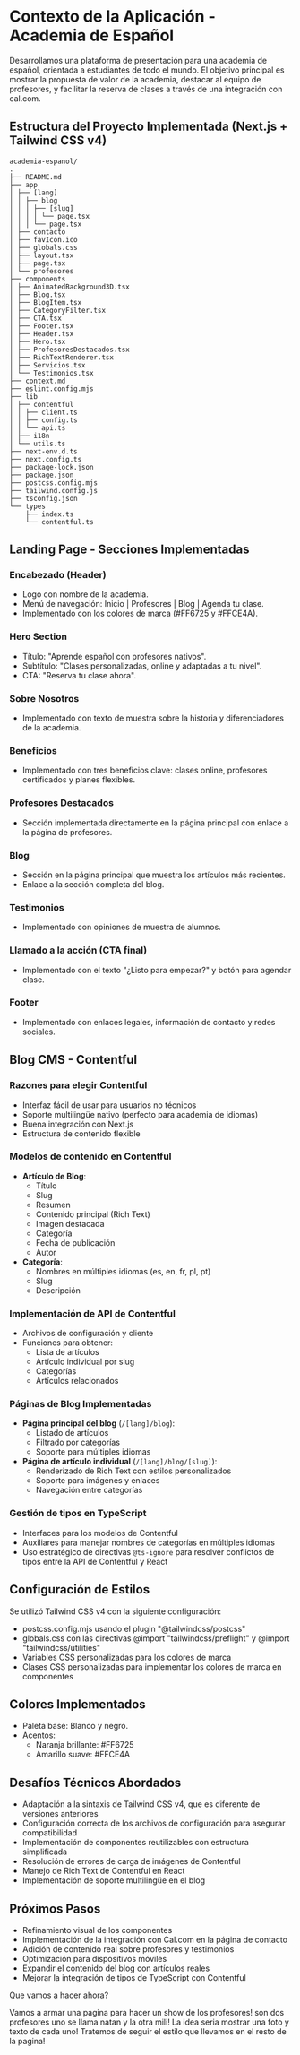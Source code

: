 # Contexto de la Aplicación - Academia de Español

Desarrollamos una plataforma de presentación para una academia de español, orientada a estudiantes de todo el mundo. El objetivo principal es mostrar la propuesta de valor de la academia, destacar al equipo de profesores, y facilitar la reserva de clases a través de una integración con cal.com.

## Estructura del Proyecto Implementada (Next.js + Tailwind CSS v4)

```
academia-espanol/
.
├── README.md
├── app
│ ├── [lang]
│ │ ├── blog
│ │ │ ├── [slug]
│ │ │ │ └── page.tsx
│ │ │ └── page.tsx
│ ├── contacto
│ ├── favIcon.ico
│ ├── globals.css
│ ├── layout.tsx
│ ├── page.tsx
│ └── profesores
├── components
│ ├── AnimatedBackground3D.tsx
│ ├── Blog.tsx
│ ├── BlogItem.tsx
│ ├── CategoryFilter.tsx
│ ├── CTA.tsx
│ ├── Footer.tsx
│ ├── Header.tsx
│ ├── Hero.tsx
│ ├── ProfesoresDestacados.tsx
│ ├── RichTextRenderer.tsx
│ ├── Servicios.tsx
│ └── Testimonios.tsx
├── context.md
├── eslint.config.mjs
├── lib
│ ├── contentful
│ │ ├── client.ts
│ │ ├── config.ts
│ │ └── api.ts
│ ├── i18n
│ └── utils.ts
├── next-env.d.ts
├── next.config.ts
├── package-lock.json
├── package.json
├── postcss.config.mjs
├── tailwind.config.js
├── tsconfig.json
└── types
    ├── index.ts
    └── contentful.ts
```

## Landing Page - Secciones Implementadas

### Encabezado (Header)

- Logo con nombre de la academia.
- Menú de navegación: Inicio | Profesores | Blog | Agenda tu clase.
- Implementado con los colores de marca (#FF6725 y #FFCE4A).

### Hero Section

- Título: "Aprende español con profesores nativos".
- Subtítulo: "Clases personalizadas, online y adaptadas a tu nivel".
- CTA: "Reserva tu clase ahora".

### Sobre Nosotros

- Implementado con texto de muestra sobre la historia y diferenciadores de la academia.

### Beneficios

- Implementado con tres beneficios clave: clases online, profesores certificados y planes flexibles.

### Profesores Destacados

- Sección implementada directamente en la página principal con enlace a la página de profesores.

### Blog

- Sección en la página principal que muestra los artículos más recientes.
- Enlace a la sección completa del blog.

### Testimonios

- Implementado con opiniones de muestra de alumnos.

### Llamado a la acción (CTA final)

- Implementado con el texto "¿Listo para empezar?" y botón para agendar clase.

### Footer

- Implementado con enlaces legales, información de contacto y redes sociales.

## Blog CMS - Contentful

### Razones para elegir Contentful

- Interfaz fácil de usar para usuarios no técnicos
- Soporte multilingüe nativo (perfecto para academia de idiomas)
- Buena integración con Next.js
- Estructura de contenido flexible

### Modelos de contenido en Contentful

- **Artículo de Blog**:
  - Título
  - Slug
  - Resumen
  - Contenido principal (Rich Text)
  - Imagen destacada
  - Categoría
  - Fecha de publicación
  - Autor
- **Categoría**:
  - Nombres en múltiples idiomas (es, en, fr, pl, pt)
  - Slug
  - Descripción

### Implementación de API de Contentful

- Archivos de configuración y cliente
- Funciones para obtener:
  - Lista de artículos
  - Artículo individual por slug
  - Categorías
  - Artículos relacionados

### Páginas de Blog Implementadas

- **Página principal del blog** (`/[lang]/blog`):
  - Listado de artículos
  - Filtrado por categorías
  - Soporte para múltiples idiomas
- **Página de artículo individual** (`/[lang]/blog/[slug]`):
  - Renderizado de Rich Text con estilos personalizados
  - Soporte para imágenes y enlaces
  - Navegación entre categorías

### Gestión de tipos en TypeScript

- Interfaces para los modelos de Contentful
- Auxiliares para manejar nombres de categorías en múltiples idiomas
- Uso estratégico de directivas `@ts-ignore` para resolver conflictos de tipos entre la API de Contentful y React

## Configuración de Estilos

Se utilizó Tailwind CSS v4 con la siguiente configuración:

- postcss.config.mjs usando el plugin "@tailwindcss/postcss"
- globals.css con las directivas @import "tailwindcss/preflight" y @import "tailwindcss/utilities"
- Variables CSS personalizadas para los colores de marca
- Clases CSS personalizadas para implementar los colores de marca en componentes

## Colores Implementados

- Paleta base: Blanco y negro.
- Acentos:
  - Naranja brillante: #FF6725
  - Amarillo suave: #FFCE4A

## Desafíos Técnicos Abordados

- Adaptación a la sintaxis de Tailwind CSS v4, que es diferente de versiones anteriores
- Configuración correcta de los archivos de configuración para asegurar compatibilidad
- Implementación de componentes reutilizables con estructura simplificada
- Resolución de errores de carga de imágenes de Contentful
- Manejo de Rich Text de Contentful en React
- Implementación de soporte multilingüe en el blog

## Próximos Pasos

- Refinamiento visual de los componentes
- Implementación de la integración con Cal.com en la página de contacto
- Adición de contenido real sobre profesores y testimonios
- Optimización para dispositivos móviles
- Expandir el contenido del blog con artículos reales
- Mejorar la integración de tipos de TypeScript con Contentful

Que vamos a hacer ahora?

Vamos a armar una pagina para hacer un show de los profesores! son dos profesores uno se llama natan y la otra mili! La idea seria mostrar una foto y texto de cada uno! Tratemos de seguir el estilo que llevamos en el resto de la pagina!
